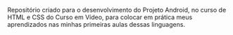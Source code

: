 Repositório criado para o desenvolvimento do Projeto Android, no curso de HTML e CSS do Curso em Vídeo, para colocar em prática meus aprendizados nas minhas primeiras aulas dessas linguagens.
